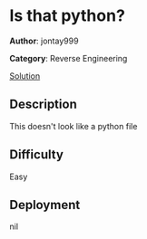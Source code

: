 # Is that python?

**Author**: jontay999

**Category**: Reverse Engineering

[Solution](solve/solve.py)

<!-- TBD -->

## Description

This doesn't look like a python file

## Difficulty

Easy

## Deployment

nil
